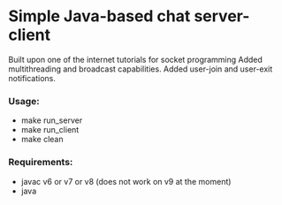 # Simple Java-based chat server-client

  Built upon one of the internet tutorials for socket programming
  Added multithreading and broadcast capabilities.
  Added user-join and user-exit notifications.

### Usage:
* make run_server
* make run_client
* make clean

### Requirements:
* javac v6 or v7 or v8 (does not work on v9 at the moment)
* java
